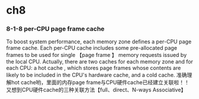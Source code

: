 


# ch8

### 8-1-8 per-CPU page frame cache
To boost system performance, each memory zone defines a per-CPU page frame cache. Each per-CPU cache includes some pre-allocated page frames to be used for single 【page frame 】 memory requests issued by the local CPU.
Actually, there are two caches for each memory zone and for each CPU: a hot cache , which stores page frames whose contents are likely to be included in the CPU's hardware cache, and a cold cache.
准确理解hot cache哟，里面的内存page frame与CPU硬件cache已经建立关联啦！！
又想到CPU硬件cache的三种关联方法【full、direct、N-ways Associative】
